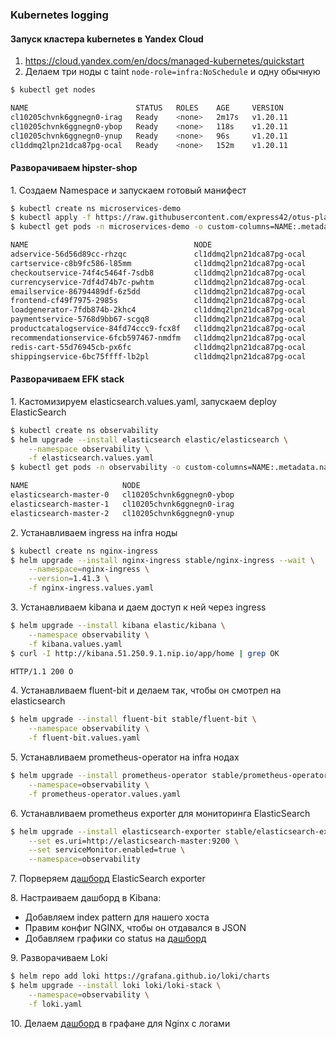 ### Kubernetes logging

#### Запуск кластера kubernetes в Yandex Cloud

1. https://cloud.yandex.com/en/docs/managed-kubernetes/quickstart
2. Делаем три ноды с taint `node-role=infra:NoSchedule` и одну обычную

```bash
$ kubectl get nodes

NAME                        STATUS   ROLES    AGE     VERSION
cl10205chvnk6ggnegn0-irag   Ready    <none>   2m17s   v1.20.11
cl10205chvnk6ggnegn0-ybop   Ready    <none>   118s    v1.20.11
cl10205chvnk6ggnegn0-ynup   Ready    <none>   96s     v1.20.11
cl1ddmq2lpn21dca87pg-ocal   Ready    <none>   152m    v1.20.11
```

#### Разворачиваем hipster-shop

1\. Создаем Namespace и запускаем готовый манифест

```bash
$ kubectl create ns microservices-demo
$ kubectl apply -f https://raw.githubusercontent.com/express42/otus-platformsnippets/master/Module-02/Logging/microservices-demo-without-resources.yaml -n microservices-demo
$ kubectl get pods -n microservices-demo -o custom-columns=NAME:.metadata.name,NODE:.spec.nodeName

NAME                                     NODE
adservice-56d56d89cc-rhzqc               cl1ddmq2lpn21dca87pg-ocal
cartservice-c8b9fc586-l85mm              cl1ddmq2lpn21dca87pg-ocal
checkoutservice-74f4c5464f-7sdb8         cl1ddmq2lpn21dca87pg-ocal
currencyservice-7df4d74b7c-pwhtm         cl1ddmq2lpn21dca87pg-ocal
emailservice-86794489df-6z5dd            cl1ddmq2lpn21dca87pg-ocal
frontend-cf49f7975-2985s                 cl1ddmq2lpn21dca87pg-ocal
loadgenerator-7fdb874b-2khc4             cl1ddmq2lpn21dca87pg-ocal
paymentservice-5768d9bb67-scgq8          cl1ddmq2lpn21dca87pg-ocal
productcatalogservice-84fd74ccc9-fcx8f   cl1ddmq2lpn21dca87pg-ocal
recommendationservice-6fcb597467-nmdfm   cl1ddmq2lpn21dca87pg-ocal
redis-cart-55d76945cb-px6fc              cl1ddmq2lpn21dca87pg-ocal
shippingservice-6bc75ffff-lb2pl          cl1ddmq2lpn21dca87pg-ocal
```

#### Разворачиваем EFK stack

1\. Кастомизируем elasticsearch.values.yaml, запускаем deploy ElasticSearch

```bash
$ kubectl create ns observability
$ helm upgrade --install elasticsearch elastic/elasticsearch \
    --namespace observability \
    -f elasticsearch.values.yaml
$ kubectl get pods -n observability -o custom-columns=NAME:.metadata.name,NODE:.spec.nodeName

NAME                     NODE
elasticsearch-master-0   cl10205chvnk6ggnegn0-ybop
elasticsearch-master-1   cl10205chvnk6ggnegn0-irag
elasticsearch-master-2   cl10205chvnk6ggnegn0-ynup
```

2\. Устанавливаем ingress на infra ноды

```bash
$ kubectl create ns nginx-ingress
$ helm upgrade --install nginx-ingress stable/nginx-ingress --wait \
    --namespace=nginx-ingress \
    --version=1.41.3 \
    -f nginx-ingress.values.yaml
```

3\. Устанавливаем kibana и даем доступ к ней через ingress

```bash
$ helm upgrade --install kibana elastic/kibana \
    --namespace observability \
    -f kibana.values.yaml
$ curl -I http://kibana.51.250.9.1.nip.io/app/home | grep OK

HTTP/1.1 200 O
```

4\. Устанавливаем fluent-bit и делаем так, чтобы он смотрел на elasticsearch

```bash
$ helm upgrade --install fluent-bit stable/fluent-bit \
    --namespace observability \
    -f fluent-bit.values.yaml
```

5\. Устанавливаем prometheus-operator на infra нодах

```bash
$ helm upgrade --install prometheus-operator stable/prometheus-operator \
    --namespace=observability \
    -f prometheus-operator.values.yaml
```

6\. Устанавливаем prometheus exporter для мониторинга ElasticSearch

```bash
$ helm upgrade --install elasticsearch-exporter stable/elasticsearch-exporter \
    --set es.uri=http://elasticsearch-master:9200 \
    --set serviceMonitor.enabled=true \
    --namespace=observability
```

7\. Порверяем [дашборд](http://grafana.51.250.9.1.nip.io/d/PbEt0b5nz/elasticsearch?orgId=1&refresh=1m) ElasticSearch exporter

8\. Настраиваем дашборд в Kibana:

 - Добавляем index pattern для нашего хоста
 - Правим конфиг NGINX, чтобы он отдавался в JSON
 - Добавляем графики со status на [дашборд](http://kibana.51.250.9.1.nip.io/app/dashboards#/view/aeefbe00-456a-11ec-b0b3-2f00f22a4423)

9\. Разворачиваем Loki

```bash
$ helm repo add loki https://grafana.github.io/loki/charts
$ helm upgrade --install loki loki/loki-stack \
    --namespace=observability \
    -f loki.yaml
```

10\. Делаем [дашборд](http://grafana.51.250.9.1.nip.io/d/8vz7abc7z/nginx-loki?orgId=1&from=now-1h&to=now) в графане для Nginx с логами
